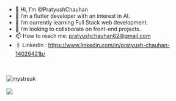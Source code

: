 - 👋 Hi, I’m @PratyushChauhan
- 👀 I’m a flutter developer with an interest in AI.
- 🌱 I’m currently learning Full Stack web development.
- 💞️ I’m looking to collaborate on front-end projects.
- 📫 How to reach me: pratyushchauhan62@gmail.com
- 🖇️ LinkedIn : https://www.linkedin.com/in/pratyush-chauhan-14029421b/
<!---
PratyushChauhan/PratyushChauhan is a ✨ special ✨ repository because its `README.md` (this file) appears on your GitHub profile.
You can click the Preview link to take a look at your changes.
--->

<br>
<br>
<img src="https://github-readme-streak-stats.herokuapp.com/?user=pratyushchauhan&theme=tokyonight" alt="mystreak"/>

<br>
<br>
<img src="https://github-profile-trophy.vercel.app/?username=pratyushchauhan&theme=juicyfresh&no-bg=true" />

